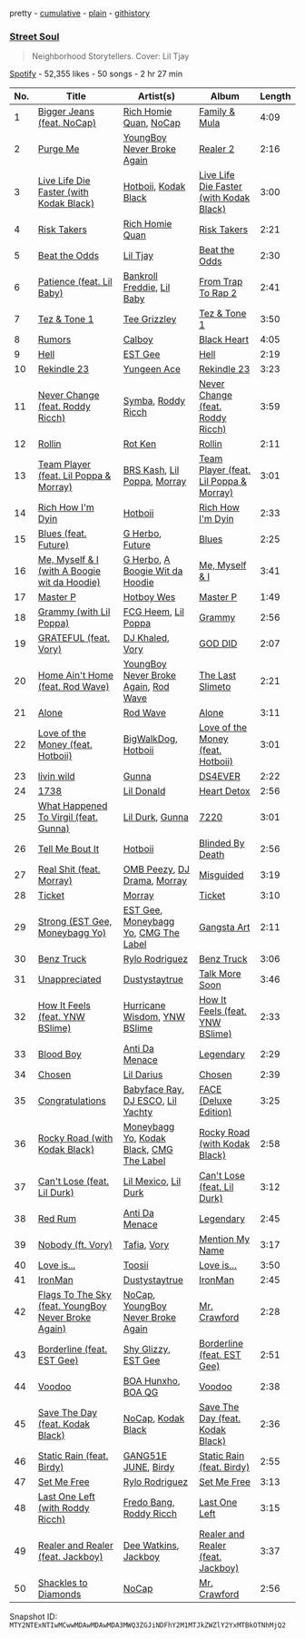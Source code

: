 pretty - [cumulative](/playlists/cumulative/37i9dQZF1DWTplaZ1W7ARf.md) - [plain](/playlists/plain/37i9dQZF1DWTplaZ1W7ARf) - [githistory](https://github.githistory.xyz/mackorone/spotify-playlist-archive/blob/main/playlists/plain/37i9dQZF1DWTplaZ1W7ARf)

### [Street Soul](https://open.spotify.com/playlist/37i9dQZF1DWTplaZ1W7ARf)

> Neighborhood Storytellers\. Cover: Lil Tjay

[Spotify](https://open.spotify.com/user/spotify) - 52,355 likes - 50 songs - 2 hr 27 min

| No. | Title | Artist(s) | Album | Length |
|---|---|---|---|---|
| 1 | [Bigger Jeans \(feat\. NoCap\)](https://open.spotify.com/track/0B3iyAwE81D2weW8MrwE7h) | [Rich Homie Quan](https://open.spotify.com/artist/5lHRUCqkQZCIWeX7xG4sYT), [NoCap](https://open.spotify.com/artist/4PNHuWkk4ee6R8WEhFVPf5) | [Family & Mula](https://open.spotify.com/album/5qUom4uwQJLIbmRUEgv0pa) | 4:09 |
| 2 | [Purge Me](https://open.spotify.com/track/4HTkk2vceRNg08yGcRJtBS) | [YoungBoy Never Broke Again](https://open.spotify.com/artist/7wlFDEWiM5OoIAt8RSli8b) | [Realer 2](https://open.spotify.com/album/0HYHImbSqwsuU61PSMEe8J) | 2:16 |
| 3 | [Live Life Die Faster \(with Kodak Black\)](https://open.spotify.com/track/79TJ0JoYhZYJLEozMVrT0T) | [Hotboii](https://open.spotify.com/artist/220xv2aB3dsGxaJI1gGs7l), [Kodak Black](https://open.spotify.com/artist/46SHBwWsqBkxI7EeeBEQG7) | [Live Life Die Faster \(with Kodak Black\)](https://open.spotify.com/album/2iAZ2v69xjK5mz9ndKywVr) | 3:00 |
| 4 | [Risk Takers](https://open.spotify.com/track/6BJGlhrDS2mKteYz7o2bt6) | [Rich Homie Quan](https://open.spotify.com/artist/5lHRUCqkQZCIWeX7xG4sYT) | [Risk Takers](https://open.spotify.com/album/4zcudfEaBMysM9hvHiLRN1) | 2:21 |
| 5 | [Beat the Odds](https://open.spotify.com/track/2BJWxD8xKrDv8vneTvTIm9) | [Lil Tjay](https://open.spotify.com/artist/6jGMq4yGs7aQzuGsMgVgZR) | [Beat the Odds](https://open.spotify.com/album/5jopeyeE3iVZ5zlEMadVcv) | 2:30 |
| 6 | [Patience \(feat\. Lil Baby\)](https://open.spotify.com/track/7ci1R1e89Zw0HumjHSN5XF) | [Bankroll Freddie](https://open.spotify.com/artist/20vLls6BmcHB0zEwpB91O2), [Lil Baby](https://open.spotify.com/artist/5f7VJjfbwm532GiveGC0ZK) | [From Trap To Rap 2](https://open.spotify.com/album/1tgH9psuYmcbLZPMX6yFAO) | 2:41 |
| 7 | [Tez & Tone 1](https://open.spotify.com/track/7mXhmsSwfZCcPGA0M993Rl) | [Tee Grizzley](https://open.spotify.com/artist/6AUl0ykLLpvTktob97x9hO) | [Tez & Tone 1](https://open.spotify.com/album/22SPzvel0IVFXbPPjGo7nd) | 3:50 |
| 8 | [Rumors](https://open.spotify.com/track/5HmhRq9DfQy66F27HzxIor) | [Calboy](https://open.spotify.com/artist/0HkcYmcjrBR3SCw9Ld5VZk) | [Black Heart](https://open.spotify.com/album/2csQIiTU3v9xEQKsKIfv1z) | 4:05 |
| 9 | [Hell](https://open.spotify.com/track/5X79uZsOrtg2iolPYhqeUa) | [EST Gee](https://open.spotify.com/artist/4FlG0V0jhLO4qGpayFOphj) | [Hell](https://open.spotify.com/album/1F5dynTBqwMT46sY4OcvO6) | 2:19 |
| 10 | [Rekindle 23](https://open.spotify.com/track/0DRK4uoktTTD9W72ZO4ObW) | [Yungeen Ace](https://open.spotify.com/artist/7hj7ffJe6UkF1gsMpuweSI) | [Rekindle 23](https://open.spotify.com/album/0mWeL65r9hJVpFX8KvUSX4) | 3:23 |
| 11 | [Never Change \(feat\. Roddy Ricch\)](https://open.spotify.com/track/5LMk48NX7yjNfN30PP4OQ6) | [Symba](https://open.spotify.com/artist/06S3fr7xEES7e3QPXhu3ay), [Roddy Ricch](https://open.spotify.com/artist/757aE44tKEUQEqRuT6GnEB) | [Never Change \(feat\. Roddy Ricch\)](https://open.spotify.com/album/04owA5C5mh4CyXzpHgFchJ) | 3:59 |
| 12 | [Rollin](https://open.spotify.com/track/6PnLDjMT0PtVIZ1kLNcZYv) | [Rot Ken](https://open.spotify.com/artist/64WnGi9H0Xc2RCGbjYAFd5) | [Rollin](https://open.spotify.com/album/0nPWn9ChLKYaqLOiCh58uR) | 2:11 |
| 13 | [Team Player \(feat\. Lil Poppa & Morray\)](https://open.spotify.com/track/5O5BKCnAoF5Djt90t2wpma) | [BRS Kash](https://open.spotify.com/artist/5jJjvmEwRr8epuGZq4eUUa), [Lil Poppa](https://open.spotify.com/artist/2hq1yEIcPd7KMLmU6h77Cg), [Morray](https://open.spotify.com/artist/44vREmJC0OlVZjZaGLqVEd) | [Team Player \(feat\. Lil Poppa & Morray\)](https://open.spotify.com/album/3E1E6Qlhvo9uS3hwx3J0Hz) | 3:01 |
| 14 | [Rich How I'm Dyin](https://open.spotify.com/track/0eUP5Pyd69bv6uqTLFgF3m) | [Hotboii](https://open.spotify.com/artist/220xv2aB3dsGxaJI1gGs7l) | [Rich How I'm Dyin](https://open.spotify.com/album/5L7WF303YbVt8FUDudC5xF) | 2:33 |
| 15 | [Blues \(feat\. Future\)](https://open.spotify.com/track/28gBJ6GG1orRuc4Ck3y45n) | [G Herbo](https://open.spotify.com/artist/5QdEbQJ3ylBnc3gsIASAT5), [Future](https://open.spotify.com/artist/1RyvyyTE3xzB2ZywiAwp0i) | [Blues](https://open.spotify.com/album/7yf3T5Ga0DpWFjqzoMkXK2) | 2:25 |
| 16 | [Me, Myself & I \(with A Boogie wit da Hoodie\)](https://open.spotify.com/track/02sYTqX64iVIIHCNA9hWyh) | [G Herbo](https://open.spotify.com/artist/5QdEbQJ3ylBnc3gsIASAT5), [A Boogie Wit da Hoodie](https://open.spotify.com/artist/31W5EY0aAly4Qieq6OFu6I) | [Me, Myself & I](https://open.spotify.com/album/1DPEBGUF1in1fQwA5VoQsL) | 3:41 |
| 17 | [Master P](https://open.spotify.com/track/3k06dCqFtiwY1EY32LcS7r) | [Hotboy Wes](https://open.spotify.com/artist/2Lgyk37aJufoDDSoU4S5nO) | [Master P](https://open.spotify.com/album/0BOgBcsOtJJrEySOygBMt9) | 1:49 |
| 18 | [Grammy \(with Lil Poppa\)](https://open.spotify.com/track/4fzxnGw9J2e8Am2uWA5P2U) | [FCG Heem](https://open.spotify.com/artist/6GSZ8C4Dyu5VsGz16jAgPC), [Lil Poppa](https://open.spotify.com/artist/2hq1yEIcPd7KMLmU6h77Cg) | [Grammy](https://open.spotify.com/album/1wXjCeqYNwrOjGCLVU7ay1) | 2:56 |
| 19 | [GRATEFUL \(feat\. Vory\)](https://open.spotify.com/track/0MdtZDKBvzwKbc9slla0zJ) | [DJ Khaled](https://open.spotify.com/artist/0QHgL1lAIqAw0HtD7YldmP), [Vory](https://open.spotify.com/artist/0GeeIVcvGA8GSlWsoY1dkG) | [GOD DID](https://open.spotify.com/album/6NuGZnOc88LcZpEkJIbO50) | 2:07 |
| 20 | [Home Ain't Home \(feat\. Rod Wave\)](https://open.spotify.com/track/0oPpchtgx4hZ2J246g5mqn) | [YoungBoy Never Broke Again](https://open.spotify.com/artist/7wlFDEWiM5OoIAt8RSli8b), [Rod Wave](https://open.spotify.com/artist/45TgXXqMDdF8BkjA83OM7z) | [The Last Slimeto](https://open.spotify.com/album/1ZCsPUZ7j9dTqjhU2I36tw) | 2:21 |
| 21 | [Alone](https://open.spotify.com/track/1WZSTEcC48PcrQZliCZj2y) | [Rod Wave](https://open.spotify.com/artist/45TgXXqMDdF8BkjA83OM7z) | [Alone](https://open.spotify.com/album/3PYk89I5WHZTLJhc1cWFS3) | 3:11 |
| 22 | [Love of the Money \(feat\. Hotboii\)](https://open.spotify.com/track/6yo90VmiX3oiCAZJfZQspi) | [BigWalkDog](https://open.spotify.com/artist/5RivQkx7CAT7TSVFJKvbDz), [Hotboii](https://open.spotify.com/artist/220xv2aB3dsGxaJI1gGs7l) | [Love of the Money \(feat\. Hotboii\)](https://open.spotify.com/album/2jHHkewIxIxHCBoGOSJJCU) | 3:01 |
| 23 | [livin wild](https://open.spotify.com/track/13LrJDJhegSLCZzqd5InmU) | [Gunna](https://open.spotify.com/artist/2hlmm7s2ICUX0LVIhVFlZQ) | [DS4EVER](https://open.spotify.com/album/02uWB8Kekadkl3yGBoOOcx) | 2:22 |
| 24 | [1738](https://open.spotify.com/track/4JASPSRsT40EJVQM9NjcJP) | [Lil Donald](https://open.spotify.com/artist/73E6GkhXR5Zzj2zbdIWnfm) | [Heart Detox](https://open.spotify.com/album/4L5ic3dwoJZdmAJ5ced90Y) | 2:56 |
| 25 | [What Happened To Virgil \(feat\. Gunna\)](https://open.spotify.com/track/7ohROa13QK43JBRqfCmz4P) | [Lil Durk](https://open.spotify.com/artist/3hcs9uc56yIGFCSy9leWe7), [Gunna](https://open.spotify.com/artist/2hlmm7s2ICUX0LVIhVFlZQ) | [7220](https://open.spotify.com/album/0vRN2oePynCSTspdY9NDsM) | 3:01 |
| 26 | [Tell Me Bout It](https://open.spotify.com/track/6AdAJuFBH2ajKzSuHtJSvS) | [Hotboii](https://open.spotify.com/artist/220xv2aB3dsGxaJI1gGs7l) | [Blinded By Death](https://open.spotify.com/album/3Un78pExYVA9yCeDEKVhu3) | 2:56 |
| 27 | [Real Shit \(feat\. Morray\)](https://open.spotify.com/track/5XWcUsn2AmuLvPMwdXGecw) | [OMB Peezy](https://open.spotify.com/artist/1QdCkPulANBEZiaiAyLkak), [DJ Drama](https://open.spotify.com/artist/5oNgAs7j5XcBMzWv3HAnHG), [Morray](https://open.spotify.com/artist/44vREmJC0OlVZjZaGLqVEd) | [Misguided](https://open.spotify.com/album/6OhEqr0AuYalawV1b3ZkmK) | 3:19 |
| 28 | [Ticket](https://open.spotify.com/track/65RuMTQsaooIJInitg18O4) | [Morray](https://open.spotify.com/artist/44vREmJC0OlVZjZaGLqVEd) | [Ticket](https://open.spotify.com/album/6hCPmcflDrWUkT8j2gFd3p) | 3:10 |
| 29 | [Strong \(EST Gee, Moneybagg Yo\)](https://open.spotify.com/track/7vlUxa8sFLirILRYnmHWEh) | [EST Gee](https://open.spotify.com/artist/4FlG0V0jhLO4qGpayFOphj), [Moneybagg Yo](https://open.spotify.com/artist/3tJoFztHeIJkJWMrx0td2f), [CMG The Label](https://open.spotify.com/artist/3rO1KMi81CCLjSjkImNtrA) | [Gangsta Art](https://open.spotify.com/album/0mX7631qrFwwcnuRzuPpWU) | 2:11 |
| 30 | [Benz Truck](https://open.spotify.com/track/1hiyJ4CYoH3Cve19V7ZYoa) | [Rylo Rodriguez](https://open.spotify.com/artist/0gg11prPP6OqtUvBcKnPpq) | [Benz Truck](https://open.spotify.com/album/4U6veERIAILg0hKBck8R2x) | 3:06 |
| 31 | [Unappreciated](https://open.spotify.com/track/3XY9A28it4ayh188fbjCnK) | [Dustystaytrue](https://open.spotify.com/artist/5MIXBzwGNeUeFAS0o3XBXL) | [Talk More Soon](https://open.spotify.com/album/3Vg8Ol5x9bUzhLk42ABXnc) | 3:46 |
| 32 | [How It Feels \(feat\. YNW BSlime\)](https://open.spotify.com/track/1kTUHCB8NPqAPSnI5D1YIG) | [Hurricane Wisdom](https://open.spotify.com/artist/4PooHx6BstbetDtBMrLyV7), [YNW BSlime](https://open.spotify.com/artist/2KCRLxlHd2OgZG6YAOAcSu) | [How It Feels \(feat\. YNW BSlime\)](https://open.spotify.com/album/28Fjbqnkqv9LmOGLehRIVT) | 2:33 |
| 33 | [Blood Boy](https://open.spotify.com/track/5aqeqiO73dCUNfrOX6NxD3) | [Anti Da Menace](https://open.spotify.com/artist/7jkEdcZtIMWXlEM5sgZ2uK) | [Legendary](https://open.spotify.com/album/7pDUpSYX9059HWV94jJbqQ) | 2:29 |
| 34 | [Chosen](https://open.spotify.com/track/5zGOj8eITiXUFXINUqt4Ia) | [Lil Darius](https://open.spotify.com/artist/2QFzplw4w06o3HuBhjrPnn) | [Chosen](https://open.spotify.com/album/0Fa81lx1XgZl4ZpvtOq6YX) | 2:39 |
| 35 | [Congratulations](https://open.spotify.com/track/1UWwGCTP14FDO3N1B7EUQ7) | [Babyface Ray](https://open.spotify.com/artist/3zZ88AwlTwfCJkowsFCvLA), [DJ ESCO](https://open.spotify.com/artist/2J0JN7EFN10G1Tty6hX0AN), [Lil Yachty](https://open.spotify.com/artist/6icQOAFXDZKsumw3YXyusw) | [FACE \(Deluxe Edition\)](https://open.spotify.com/album/4GZSso90oXNVv0OdzXGjth) | 3:25 |
| 36 | [Rocky Road \(with Kodak Black\)](https://open.spotify.com/track/7quesdAv9sxXO0oUOApmIo) | [Moneybagg Yo](https://open.spotify.com/artist/3tJoFztHeIJkJWMrx0td2f), [Kodak Black](https://open.spotify.com/artist/46SHBwWsqBkxI7EeeBEQG7), [CMG The Label](https://open.spotify.com/artist/3rO1KMi81CCLjSjkImNtrA) | [Rocky Road \(with Kodak Black\)](https://open.spotify.com/album/4K2dNqc9VgacrNtJ8pOWer) | 2:58 |
| 37 | [Can't Lose \(feat\. Lil Durk\)](https://open.spotify.com/track/2oX9VjMLgO8hYMZ3Mh4J8o) | [Lil Mexico](https://open.spotify.com/artist/5HL0VTY0iLTz0RcoeI4cmY), [Lil Durk](https://open.spotify.com/artist/3hcs9uc56yIGFCSy9leWe7) | [Can't Lose \(feat\. Lil Durk\)](https://open.spotify.com/album/6IlNeUhzVDjbwrMPfjqkyx) | 3:12 |
| 38 | [Red Rum](https://open.spotify.com/track/1y0yLJAGeLA91cHNa7A64R) | [Anti Da Menace](https://open.spotify.com/artist/7jkEdcZtIMWXlEM5sgZ2uK) | [Legendary](https://open.spotify.com/album/7pDUpSYX9059HWV94jJbqQ) | 2:45 |
| 39 | [Nobody \(ft\. Vory\)](https://open.spotify.com/track/4XJwoV192ks89Tdd6VCpCu) | [Tafia](https://open.spotify.com/artist/75s3jBhtUyWmQLLqzhIub4), [Vory](https://open.spotify.com/artist/0GeeIVcvGA8GSlWsoY1dkG) | [Mention My Name](https://open.spotify.com/album/2yepLQw2fOxkEMfU3gbsWB) | 3:17 |
| 40 | [Love is...](https://open.spotify.com/track/6lTwy0Ri81LRujvv5mEHTg) | [Toosii](https://open.spotify.com/artist/6BH1xcDkwbbyrLMUKECsW1) | [Love is…](https://open.spotify.com/album/44RXQpK6HvYlqO6EtQydpg) | 3:50 |
| 41 | [IronMan](https://open.spotify.com/track/1VztOdqFSTBEjBJMTbmfNW) | [Dustystaytrue](https://open.spotify.com/artist/5MIXBzwGNeUeFAS0o3XBXL) | [IronMan](https://open.spotify.com/album/2woBXzBABHDsVvb6ZbZg8t) | 2:45 |
| 42 | [Flags To The Sky \(feat\. YoungBoy Never Broke Again\)](https://open.spotify.com/track/34nGTjKinQV46a8C8T2HfY) | [NoCap](https://open.spotify.com/artist/4PNHuWkk4ee6R8WEhFVPf5), [YoungBoy Never Broke Again](https://open.spotify.com/artist/7wlFDEWiM5OoIAt8RSli8b) | [Mr\. Crawford](https://open.spotify.com/album/5WU6kn9F7wbvFKXhUKZke7) | 2:28 |
| 43 | [Borderline \(feat\. EST Gee\)](https://open.spotify.com/track/5kJfSYnaiX9b1wmihtUmXd) | [Shy Glizzy](https://open.spotify.com/artist/1DvtabXAjfrMihPP6JQdHs), [EST Gee](https://open.spotify.com/artist/4FlG0V0jhLO4qGpayFOphj) | [Borderline \(feat\. EST Gee\)](https://open.spotify.com/album/2c4JlbWPGumE5MX3soWKzD) | 2:51 |
| 44 | [Voodoo](https://open.spotify.com/track/7k57GqXkbiHWEzZ1FwVGv7) | [BOA Hunxho](https://open.spotify.com/artist/2F3LBiE1vrZao4CoBEkKG6), [BOA QG](https://open.spotify.com/artist/1urzwf2o9FcFCgcmkPgcgZ) | [Voodoo](https://open.spotify.com/album/6SnySp714y6v8OLHZQeoVX) | 2:38 |
| 45 | [Save The Day \(feat\. Kodak Black\)](https://open.spotify.com/track/6PEpJzJHOb0tb0XzzeFYgp) | [NoCap](https://open.spotify.com/artist/4PNHuWkk4ee6R8WEhFVPf5), [Kodak Black](https://open.spotify.com/artist/46SHBwWsqBkxI7EeeBEQG7) | [Save The Day \(feat\. Kodak Black\)](https://open.spotify.com/album/4z5D4nPO3ndg4mMNRljux3) | 2:36 |
| 46 | [Static Rain \(feat\. Birdy\)](https://open.spotify.com/track/0IJjdH8S6f1hcctRtXKaUZ) | [GANG51E JUNE](https://open.spotify.com/artist/5WPIT3gvl0GWGIMFBkFvUe), [Birdy](https://open.spotify.com/artist/2WX2uTcsvV5OnS0inACecP) | [Static Rain \(feat\. Birdy\)](https://open.spotify.com/album/21j9EyGoFPhmq5sYrajjLT) | 2:55 |
| 47 | [Set Me Free](https://open.spotify.com/track/6aW8tSerBes6ozQQHLMhCC) | [Rylo Rodriguez](https://open.spotify.com/artist/0gg11prPP6OqtUvBcKnPpq) | [Set Me Free](https://open.spotify.com/album/5SYCXuXbwIYJXzfY8wMdBx) | 3:13 |
| 48 | [Last One Left \(with Roddy Ricch\)](https://open.spotify.com/track/1NYJ8olXaPcCp45wfKfUun) | [Fredo Bang](https://open.spotify.com/artist/4yTmEo2clwWq2jwelvqgVv), [Roddy Ricch](https://open.spotify.com/artist/757aE44tKEUQEqRuT6GnEB) | [Last One Left](https://open.spotify.com/album/136JKS8joUGUiReq11D03P) | 3:15 |
| 49 | [Realer and Realer \(feat\. Jackboy\)](https://open.spotify.com/track/6o6bAX7PmgPsEgaxzTndrP) | [Dee Watkins](https://open.spotify.com/artist/5cNn5kF2qKIOtBQJ2z4FM3), [Jackboy](https://open.spotify.com/artist/2S2mt1DiA4QKdKvtqwxrbB) | [Realer and Realer \(feat\. Jackboy\)](https://open.spotify.com/album/6Gca3Qwq656lFFcFaomaTg) | 3:37 |
| 50 | [Shackles to Diamonds](https://open.spotify.com/track/1uPxCL3bvUZKMnwXmAz6rM) | [NoCap](https://open.spotify.com/artist/4PNHuWkk4ee6R8WEhFVPf5) | [Mr\. Crawford](https://open.spotify.com/album/5WU6kn9F7wbvFKXhUKZke7) | 2:56 |

Snapshot ID: `MTY2NTExNTIwMCwwMDAwMDAwMDA3MWQ3ZGJiNDFhY2M1MTJkZWZlY2YxMTBkOTNhMjQ2`
